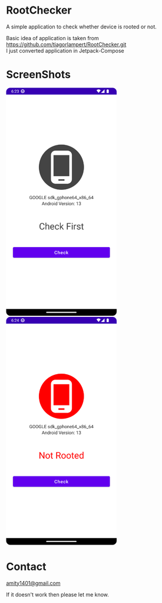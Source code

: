 # RootChecker
A simple application to check whether device is rooted or not.  

Basic idea of application is taken from https://github.com/tiagorlampert/RootChecker.git  
I just converted application in Jetpack-Compose  

<h1>ScreenShots</h1>

<img
  src="screenshots/Screenshot_20221017_182403.png"
  alt="Screenshots"
  title="Screenshots"
  style="display: inline-block; margin: 0 auto; width: 300px">
  <img
  src="screenshots/Screenshot_20221017_182419.png"
  alt="Screenshots"
  title="Screenshots"
  style="display: inline-block; margin: 0 auto; width: 300px">  
  
  <h1>Contact</h1>
  <a href="mailto:amity1401@gmail.com">amity1401@gmail.com</a><br>
  
  
 If it doesn't work then please let me know.

